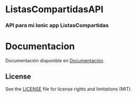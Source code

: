 # ListasCompartidasAPI

### API para mi Ionic app ListasCompartidas

# Documentacion
Documentación disponible en [Documentación](https://djdany01.github.io/ListasCompartidasAPI).

## License

See the [LICENSE](LICENSE.md) file for license rights and limitations (MIT).
